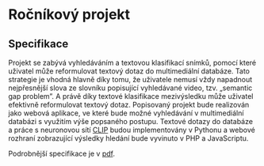 # Ročníkový projekt

## Specifikace
Projekt se zabývá vyhledáváním a textovou klasifikací snímků, pomocí které uživatel může reformulovat textový dotaz do multimediální databáze. Tato strategie je vhodná hlavně díky tomu, že uživatele nemusí vždy napadnout nejpřesnější slova ze slovníku popisující vyhledávané video, tzv. „semantic gap problem”. A právě díky textové klasifikace mezivýsledku může uživatel efektivně reformulovat textový dotaz.
Popisovaný projekt bude realizován jako webová aplikace, ve které bude možné vyhledávání v multimediální databázi s využitím výše popsaného postupu. Textové dotazy do databáze a práce s neuronovou sítí [CLIP](https://beta.openai.com/) budou implementovány v Pythonu a webové rozhraní zobrazující výsledky hledání bude vyvinuto v PHP a JavaScriptu.

Podrobnější specifikace je v [pdf](Project_specification.pdf).
